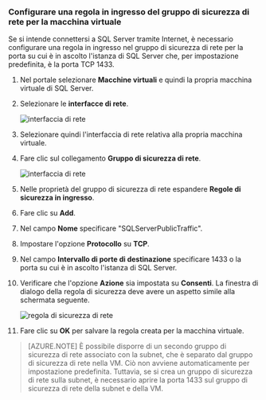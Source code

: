 ### Configurare una regola in ingresso del gruppo di sicurezza di rete per la macchina virtuale

Se si intende connettersi a SQL Server tramite Internet, è necessario configurare una regola in ingresso nel gruppo di sicurezza di rete per la porta su cui è in ascolto l'istanza di SQL Server che, per impostazione predefinita, è la porta TCP 1433.

1. Nel portale selezionare **Macchine virtuali** e quindi la propria macchina virtuale di SQL Server.

3. Selezionare le **interfacce di rete**.

	![interfaccia di rete](./media/virtual-machines-sql-server-connection-steps/rm-network-interface.png)

4. Selezionare quindi l'interfaccia di rete relativa alla propria macchina virtuale.

4. Fare clic sul collegamento **Gruppo di sicurezza di rete**.

	![interfaccia di rete](./media/virtual-machines-sql-server-connection-steps/rm-network-security-group.png)

6. Nelle proprietà del gruppo di sicurezza di rete espandere **Regole di sicurezza in ingresso**.

5. Fare clic su **Add**.

6. Nel campo **Nome** specificare "SQLServerPublicTraffic".

7. Impostare l'opzione **Protocollo** su **TCP**.

8. Nel campo **Intervallo di porte di destinazione** specificare 1433 o la porta su cui è in ascolto l'istanza di SQL Server.

9. Verificare che l'opzione **Azione** sia impostata su **Consenti**. La finestra di dialogo della regola di sicurezza deve avere un aspetto simile alla schermata seguente.

	![regola di sicurezza di rete](./media/virtual-machines-sql-server-connection-steps/rm-network-security-rule.png)

9. Fare clic su **OK** per salvare la regola creata per la macchina virtuale.

>[AZURE.NOTE] È possibile disporre di un secondo gruppo di sicurezza di rete associato con la subnet, che è separato dal gruppo di sicurezza di rete nella VM. Ciò non avviene automaticamente per impostazione predefinita. Tuttavia, se si crea un gruppo di sicurezza di rete sulla subnet, è necessario aprire la porta 1433 sul gruppo di sicurezza di rete della subnet e della VM.

<!---HONumber=AcomDC_0921_2016-->